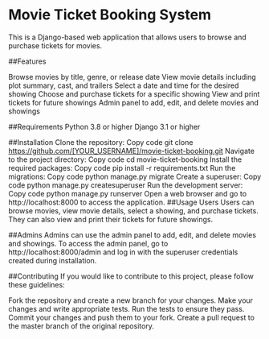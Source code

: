 # Movie Ticket Booking System
This is a Django-based web application that allows users to browse and purchase tickets for movies.

##Features

Browse movies by title, genre, or release date
View movie details including plot summary, cast, and trailers
Select a date and time for the desired showing
Choose and purchase tickets for a specific showing
View and print tickets for future showings
Admin panel to add, edit, and delete movies and showings

##Requirements
Python 3.8 or higher
Django 3.1 or higher

##Installation
Clone the repository:
Copy code
git clone https://github.com/[YOUR_USERNAME]/movie-ticket-booking.git
Navigate to the project directory:
Copy code
cd movie-ticket-booking
Install the required packages:
Copy code
pip install -r requirements.txt
Run the migrations:
Copy code
python manage.py migrate
Create a superuser:
Copy code
python manage.py createsuperuser
Run the development server:
Copy code
python manage.py runserver
Open a web browser and go to http://localhost:8000 to access the application.
##Usage
Users
Users can browse movies, view movie details, select a showing, and purchase tickets. They can also view and print their tickets for future showings.

##Admins
Admins can use the admin panel to add, edit, and delete movies and showings. To access the admin panel, go to http://localhost:8000/admin and log in with the superuser credentials created during installation.

##Contributing
If you would like to contribute to this project, please follow these guidelines:

Fork the repository and create a new branch for your changes.
Make your changes and write appropriate tests.
Run the tests to ensure they pass.
Commit your changes and push them to your fork.
Create a pull request to the master branch of the original repository.
